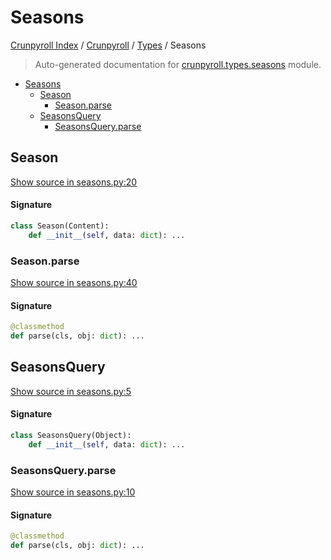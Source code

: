 # Seasons

[Crunpyroll Index](../../README.md#crunpyroll-index) / [Crunpyroll](../index.md#crunpyroll) / [Types](./index.md#types) / Seasons

> Auto-generated documentation for [crunpyroll.types.seasons](https://github.com/stefanodvx/crunpyroll/blob/main/crunpyroll/types/seasons.py) module.

- [Seasons](#seasons)
  - [Season](#season)
    - [Season.parse](#seasonparse)
  - [SeasonsQuery](#seasonsquery)
    - [SeasonsQuery.parse](#seasonsqueryparse)

## Season

[Show source in seasons.py:20](https://github.com/stefanodvx/crunpyroll/blob/main/crunpyroll/types/seasons.py#L20)

#### Signature

```python
class Season(Content):
    def __init__(self, data: dict): ...
```

### Season.parse

[Show source in seasons.py:40](https://github.com/stefanodvx/crunpyroll/blob/main/crunpyroll/types/seasons.py#L40)

#### Signature

```python
@classmethod
def parse(cls, obj: dict): ...
```



## SeasonsQuery

[Show source in seasons.py:5](https://github.com/stefanodvx/crunpyroll/blob/main/crunpyroll/types/seasons.py#L5)

#### Signature

```python
class SeasonsQuery(Object):
    def __init__(self, data: dict): ...
```

### SeasonsQuery.parse

[Show source in seasons.py:10](https://github.com/stefanodvx/crunpyroll/blob/main/crunpyroll/types/seasons.py#L10)

#### Signature

```python
@classmethod
def parse(cls, obj: dict): ...
```